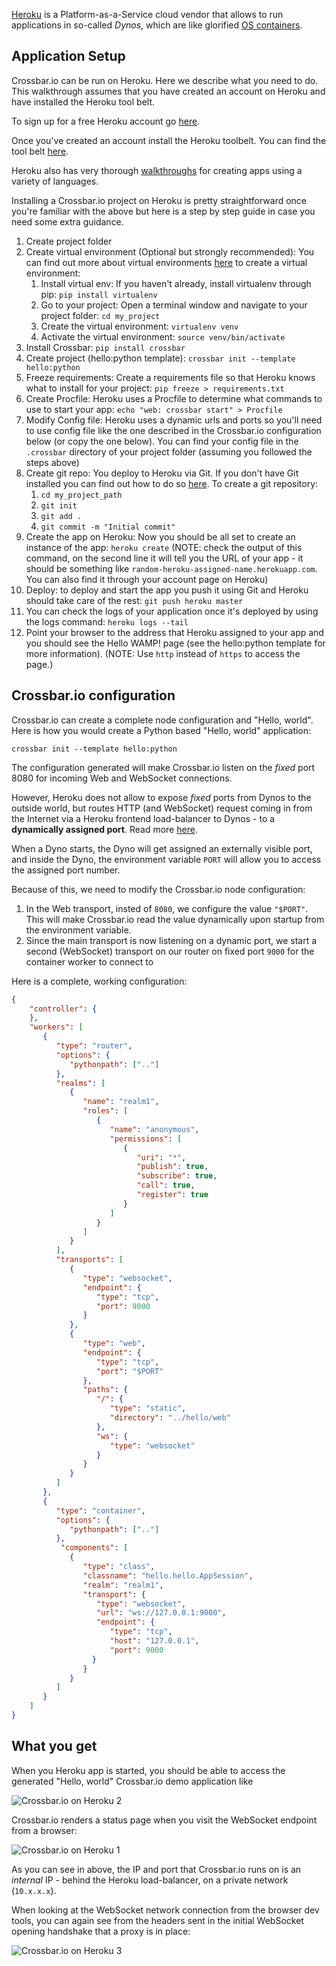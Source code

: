 [Heroku](https://www.heroku.com/) is a Platform-as-a-Service cloud vendor that allows to run applications in so-called *Dynos*, which are like glorified [OS containers](http://en.wikipedia.org/wiki/Operating_system%E2%80%93level_virtualization).

## Application Setup
Crossbar.io can be run on Heroku. Here we describe what you need to do.
This walkthrough assumes that you have created an account on Heroku and have installed the Heroku tool belt. 

To sign up for a free Heroku account go [here](https://signup.heroku.com/).

Once you've created an account install the Heroku toolbelt. You can find the tool belt [here](https://toolbelt.heroku.com/).

Heroku also has very thorough [walkthroughs](https://devcenter.heroku.com/start) for creating apps using a variety of languages.

Installing a Crossbar.io project on Heroku is pretty straightforward once you're familiar with the above but here is a step by step guide in case you need some extra guidance.

1. Create project folder
2. Create virtual environment (Optional but strongly recommended): You can find out more about virtual environments [here](http://docs.python-guide.org/en/latest/dev/virtualenvs/) to create a virtual environment:
	1. Install virtual env: If you haven't already, install virtualenv through pip: `pip install virtualenv`
	2. Go to your project: Open a terminal window and navigate to your project folder: `cd my_project`
	3. Create the virtual environment: `virtualenv venv`
	4. Activate the virtual environment: `source venv/bin/activate`
3. Install Crossbar: `pip install crossbar`
4. Create project (hello:python template): `crossbar init --template hello:python`
6. Freeze requirements: Create a requirements file  so that Heroku knows what to install for your project: `pip freeze > requirements.txt`
7. Create Procfile: Heroku uses a Procfile to determine what commands to use to start your app: `echo "web: crossbar start" > Procfile`
9. Modify Config file: Heroku uses a dynamic urls and ports so you'll need to use config file like the one described in the Crossbar.io configuration below (or copy the one below). You can find your config file in the `.crossbar` directory of your project folder (assuming you followed the steps above)
10. Create git repo: You deploy to Heroku via Git. If you don't have Git installed you can find out how to do so [here](http://git-scm.com/book/en/v2/Getting-Started-Installing-Git). To create a git repository:
	1. `cd my_project_path`
	2. `git init`
	3. `git add .`
	4. `git commit -m "Initial commit"`
11. Create the app on Heroku: Now you should be all set to create an instance of the app: `heroku create` (NOTE: check the output of this command, on the second line it will tell you the URL of your app - it should be something like `random-heroku-assigned-name.herokuapp.com`. You can also find it through your account page on Heroku)
12. Deploy: to deploy and start the app you push it using Git and Heroku should take care of the rest: `git push heroku master`
13. You can check the logs of your application once it's deployed by using the logs command: `heroku logs --tail`
14. Point your browser to the address that Heroku assigned to your app and you should see the Hello WAMP! page (see the hello:python template for more information). (NOTE: Use `http` instead of `https` to access the page.)

## Crossbar.io configuration

Crossbar.io can create a complete node configuration and "Hello, world". Here is how you would create a Python based "Hello, world" application:

```
crossbar init --template hello:python
```

The configuration generated will make Crossbar.io listen on the *fixed* port 8080 for incoming Web and WebSocket connections.

However, Heroku does not allow to expose *fixed* ports from Dynos to the outside world, but routes HTTP (and WebSocket) request coming in from the Internet via a Heroku frontend load-balancer to Dynos - to a **dynamically assigned port**. Read more [here](https://devcenter.heroku.com/articles/http-routing).

When a Dyno starts, the Dyno will get assigned an externally visible port, and inside the Dyno, the environment variable `PORT` will allow you to access the assigned port number.

Because of this, we need to modify the Crossbar.io node configuration:

1. In the Web transport, insted of `8080`, we configure the value `"$PORT"`. This will make Crossbar.io read the value dynamically upon startup from the environment variable.
2. Since the main transport is now listening on a dynamic port, we start a second (WebSocket) transport on our router on fixed port `9000` for the container worker to connect to

Here is a complete, working configuration:

```json
{ 
    "controller": { 
    }, 
    "workers": [ 
       { 
          "type": "router", 
          "options": { 
             "pythonpath": [".."] 
          }, 
          "realms": [ 
             { 
                "name": "realm1", 
                "roles": [ 
                   { 
                      "name": "anonymous", 
                      "permissions": [ 
                         { 
                            "uri": "*", 
                            "publish": true, 
                            "subscribe": true, 
                            "call": true, 
                            "register": true 
                         } 
                      ] 
                   } 
                ] 
             } 
          ], 
          "transports": [ 
             { 
                "type": "websocket", 
                "endpoint": { 
                   "type": "tcp", 
                   "port": 9000 
                } 
             }, 
             { 
                "type": "web", 
                "endpoint": { 
                   "type": "tcp", 
                   "port": "$PORT" 
                }, 
                "paths": { 
                   "/": { 
                      "type": "static", 
                      "directory": "../hello/web" 
                   }, 
                   "ws": { 
                      "type": "websocket" 
                   } 
                } 
             } 
          ] 
       }, 
       { 
          "type": "container", 
          "options": { 
             "pythonpath": [".."] 
          }, 
           "components": [ 
             { 
                "type": "class", 
                "classname": "hello.hello.AppSession", 
                "realm": "realm1", 
                "transport": { 
                   "type": "websocket", 
                   "url": "ws://127.0.0.1:9000", 
                   "endpoint": { 
                      "type": "tcp", 
                      "host": "127.0.0.1", 
                      "port": 9000 
                  } 
                } 
             } 
          ] 
       } 
    ] 
} 
```

## What you get

When you Heroku app is started, you should be able to access the generated "Hello, world" Crossbar.io demo application like

![Crossbar.io on Heroku 2](/static/img/docs/heroku2.png)

Crossbar.io renders a status page when you visit the WebSocket endpoint from a browser:

![Crossbar.io on Heroku 1](/static/img/docs/heroku1.png)

As you can see in above, the IP and port that Crossbar.io runs on is an *internal* IP - behind the Heroku load-balancer, on a private network (`10.x.x.x`).

When looking at the WebSocket network connection from the browser dev tools, you can again see from the headers sent in the initial WebSocket opening handshake that a proxy is in place:

![Crossbar.io on Heroku 3](/static/img/docs/heroku3.png)
